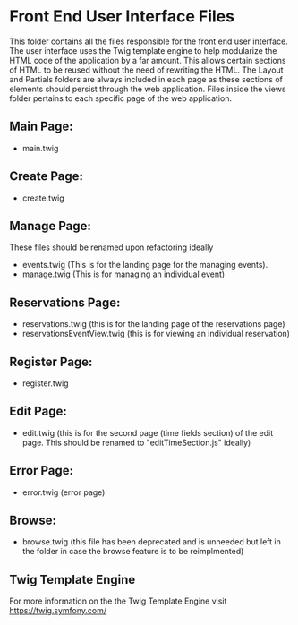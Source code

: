 # Front End User Interface Files

This folder contains all the files responsible for the front end user interface. The user interface uses the Twig template engine to help modularize the HTML code of the application by a far amount. This allows certain sections of HTML to be reused without the need of rewriting the HTML. The Layout and Partials folders are always included in each page as these sections of elements should persist through the web application. Files inside the views folder pertains to each specific page of the web application.

## Main Page:
- main.twig

## Create Page: 
- create.twig

## Manage Page:
  These files should be renamed upon refactoring ideally
- events.twig (This is for the landing page for the managing events).
- manage.twig (This is for managing an individual event)

## Reservations Page:
- reservations.twig (this is for the landing page of the reservations page)
- reservationsEventView.twig (this is for viewing an individual reservation)

## Register Page:
- register.twig

## Edit Page:
- edit.twig (this is for the second page (time fields section) of the edit page. This should be renamed to "editTimeSection.js" ideally)

## Error Page:
- error.twig (error page)

## Browse:
- browse.twig (this file has been deprecated and is unneeded but left in the folder in case the browse feature is to be reimplmented)

## Twig Template Engine
For more information on the the Twig Template Engine visit https://twig.symfony.com/
